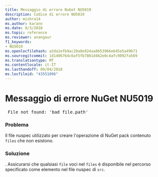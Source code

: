 ```yaml
---
title: Messaggio di errore NuGet NU5019
description: Codice di errore NU5019
author: mishra14
ms.author: karann
ms.date: 8/3/2018
ms.topic: reference
ms.reviewer: anangaur
f1_keywords:
- NU5019
ms.openlocfilehash: a2da1efb9ac29a8e924aa8b53966e645e5a49671
ms.sourcegitcommit: 1d1406764c6af5fb7801d462e0c4afc9092fa569
ms.translationtype: MT
ms.contentlocale: it-IT
ms.lasthandoff: 09/04/2018
ms.locfileid: "43551096"
---
```

# <a name="nuget-error-nu5019"></a>Messaggio di errore NuGet NU5019
<pre> File not found: 'bad_file.path'</pre>

### <a name="issue"></a>Problema

Il file nuspec utilizzato per creare l'operazione di NuGet pack contenuto `files` che non esistono.


### <a name="solution"></a>Soluzione

. Assicurarsi che qualsiasi `file` voci nel `files` è disponibile nel percorso specificato come elemento nel file nuspec di `src`.


